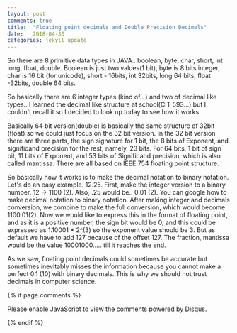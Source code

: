 ```yaml
---
layout: post
comments: true
title:  "Floating point decimals and Double Precision Decimals"
date:   2018-04-30
categories: jekyll update
---
```


So there are 8 primitive data types in JAVA.. boolean, byte, char, short, int long, float, double.
Boolean is just two values(1 bit), byte is 8 bits integer, char is 16 bit (for unicode), short - 16bits,
int 32bits, long 64 bits, float -32bits, double 64 bits.

So basically there are 6 integer types (kind of.. ) and two of decimal like types.. 
I learned the decimal like structure at school(CIT 593...) but I couldn't recall it so I decided to look up today 
to see how it works.

Basically 64 bit version(double) is basically the same structure of 32bit (float) so we could just
focus on the 32 bit version. In the 32 bit version there are three parts, the sign signature for 1 bit,
the 8 bits of Exponent, and significand precision for the rest, namely, 23 bits. For 64 bits, 1 bit of sign bit, 
11 bits of Exponent, and 53 bits of Significand precision, which is also called mantissa. There are all 
based on IEEE 754 floating point structure.

So basically how it works is to make the decimal notation to binary notation. Let's do an easy example.
12.25. First, make the integer version to a binary number. 12 ->  1100 (2). Also, .25 would be.. 
0.01 (2). You can google how to make decimal notation to binary notation. After making integer and decimals conversion,
we combine to make the full conversion, which would become 1100.01(2). Now we would like to express this 
in the format of floating point, and as it is a positive number, the sign bit would be 0,
and this could be expressed as 1.10001 * 2^(3) so the exponent value should be 3. But as default we have to 
add 127 because of the offset 127. The fraction, mantissa would be the value 10001000.....  till it reaches the end.

As we saw, floating point decimals could sometimes be accurate but sometimes inevitably 
misses the information because you cannot make a perfect 0.1 (10) with binary decimals.
This is why we should not trust decimals in computer science.

{% if page.comments %} 
<div id="disqus_thread"></div>
<script>

/**
*  RECOMMENDED CONFIGURATION VARIABLES: EDIT AND UNCOMMENT THE SECTION BELOW TO INSERT DYNAMIC VALUES FROM YOUR PLATFORM OR CMS.
*  LEARN WHY DEFINING THESE VARIABLES IS IMPORTANT: https://disqus.com/admin/universalcode/#configuration-variables*/
/*
var disqus_config = function () {
this.page.url = PAGE_URL;  // Replace PAGE_URL with your page's canonical URL variable
this.page.identifier = PAGE_IDENTIFIER; // Replace PAGE_IDENTIFIER with your page's unique identifier variable
};
*/
(function() { // DON'T EDIT BELOW THIS LINE
var d = document, s = d.createElement('script');
s.src = 'https://https-jinmc-github-io-programmingtips.disqus.com/embed.js';
s.setAttribute('data-timestamp', +new Date());
(d.head || d.body).appendChild(s);
})();
</script>
<noscript>Please enable JavaScript to view the <a href="https://disqus.com/?ref_noscript">comments powered by Disqus.</a></noscript>
                            

 {% endif %}